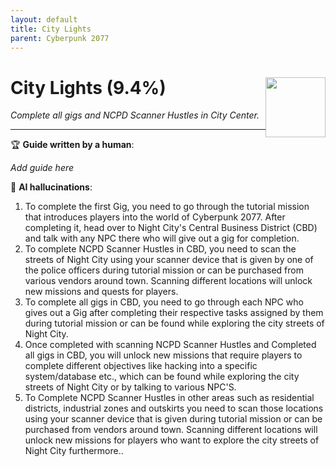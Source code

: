 ```yaml
---
layout: default
title: City Lights
parent: Cyberpunk 2077
---
```


# City Lights (9.4%) <img style="float: right;" src="https://cdn.cloudflare.steamstatic.com/steamcommunity/public/images/apps/1091500/31d389c6630c86434f193e7645cc78d22a790bff.jpg" width="96" height="96">

_Complete all gigs and NCPD Scanner Hustles in City Center._

***

:trophy: **Guide written by a human**:

_Add guide here_

:robot: **AI hallucinations**:

1. To complete the first Gig, you need to go through the tutorial mission that introduces players into the world of Cyberpunk 2077. After completing it, head over to Night City's Central Business District (CBD) and talk with any NPC there who will give out a gig for completion.
2. To complete NCPD Scanner Hustles in CBD, you need to scan the streets of Night City using your scanner device that is given by one of the police officers during tutorial mission or can be purchased from various vendors around town. Scanning different locations will unlock new missions and quests for players.
3. To complete all gigs in CBD, you need to go through each NPC who gives out a Gig after completing their respective tasks assigned by them during tutorial mission or can be found while exploring the city streets of Night City. 
4. Once completed with scanning NCPD Scanner Hustles and Completed all gigs in CBD, you will unlock new missions that require players to complete different objectives like hacking into a specific system/database etc., which can be found while exploring the city streets of Night City or by talking to various NPC'S.
5. To Complete NCPD Scanner Hustles in other areas such as residential districts, industrial zones and outskirts you need to scan those locations using your scanner device that is given during tutorial mission or can be purchased from vendors around town. Scanning different locations will unlock new missions for players who want to explore the city streets of Night City furthermore..
